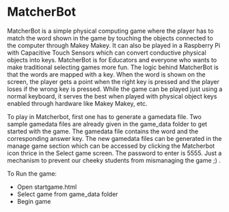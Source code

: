 # MatcherBot
MatcherBot is a simple physical computing game where the player has to match the word shown in the game by touching the objects connected to the computer through Makey Makey. It can also be played in a Raspberry Pi with Capacitive Touch Sensors which can convert conductive physical objects into keys. MatcherBot is for Educators and everyone who wants to make traditional selecting games more fun. The logic behind MatcherBot is that the words are mapped with a key. When the word is shown on the screen, the player gets a point when the right key is pressed and the player loses if the wrong key is pressed. While the game can be played just using a normal keyboard, it serves the best when played with physical object keys enabled through hardware like Makey Makey, etc.

To play in Matcherbot, first one has to generate a gamedata file. Two sample gamedata files are already given in the game_data folder to get started with the game. The gamedata file contains the word and the corresponding answer key. The new gamedata files can be generated in the manage game section which can be accessed by clicking the Matcherbot icon thrice in the Select game screen. The password to enter is 5555. Just a mechanism to prevent our cheeky students from mismanaging the game ;) .

To Run the game:
- Open startgame.html
- Select game from game_data folder
- Begin game


